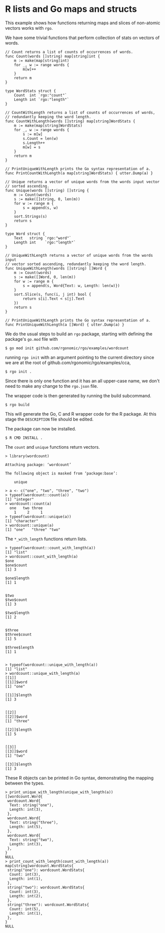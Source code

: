 # R lists and Go maps and structs

This example shows how functions returning maps and slices of non-atomic vectors works with `rgo`.

We have some trivial functions that perform collection of stats on vectors of words.

```
// Count returns a list of counts of occurrences of words.
func Count(words []string) map[string]int {
	m := make(map[string]int)
	for _, w := range words {
		m[w]++
	}
	return m
}

type WordStats struct {
	Count  int `rgo:"count"`
	Length int `rgo:"length"`
}

// CountWithLength returns a list of counts of occurrences of words,
// redundantly keeping the word length.
func CountWithLength(words []string) map[string]WordStats {
	m := make(map[string]WordStats)
	for _, w := range words {
		s := m[w]
		s.Count = len(w)
		s.Length++
		m[w] = s
	}
	return m
}

// PrintUniqueWithLength prints the Go syntax representation of a.
func PrintCountWithLength(a map[string]WordStats) { utter.Dump(a) }

// Unique returns a vector of unique words from the words input vector
// sorted ascending.
func Unique(words []string) []string {
	m := Count(words)
	s := make([]string, 0, len(m))
	for w := range m {
		s = append(s, w)
	}
	sort.Strings(s)
	return s
}

type Word struct {
	Text   string `rgo:"word"`
	Length int    `rgo:"length"`
}

// UniqueWithLength returns a vector of unique words from the words input
// vector sorted ascending, redundantly keeping the word length.
func UniqueWithLength(words []string) []Word {
	m := Count(words)
	s := make([]Word, 0, len(m))
	for w := range m {
		s = append(s, Word{Text: w, Length: len(w)})
	}
	sort.Slice(s, func(i, j int) bool {
		return s[i].Text < s[j].Text
	})
	return s
}

// PrintUniqueWithLength prints the Go syntax representation of a.
func PrintUniqueWithLength(a []Word) { utter.Dump(a) }
```

We do the usual steps to build an `rgo` package, starting with defining the package's `go.mod` file with
```
$ go mod init github.com/rgonomic/rgo/examples/wordcount
```
running `rgo init` with an argument pointing to the current directory since we are at the root of github.com/rgonomic/rgo/examples/cca,
```
$ rgo init .
```
Since there is only one function and it has an all upper-case name, we don't need to make any change to the `rgo.json` file.

The wrapper code is then generated by running the build subcommand.
```
$ rgo build
```
This will generate the Go, C and R wrapper code for the R package. At this stage the `DESCRIPTION` file should be edited.

The package can now be installed.
```
$ R CMD INSTALL .
```

The `count` and `unique` functions return vectors.

```
> library(wordcount)

Attaching package: ‘wordcount’

The following object is masked from ‘package:base’:

    unique

> a <- c("one", "two", "three", "two")
> typeof(wordcount::count(a))
[1] "integer"
> wordcount::count(a)
  one   two three 
    1     2     1 
> typeof(wordcount::unique(a))
[1] "character"
> wordcount::unique(a)
[1] "one"   "three" "two"  
```
The `*_with_length` functions return lists.

```
> typeof(wordcount::count_with_length(a))
[1] "list"
> wordcount::count_with_length(a)
$one
$one$count
[1] 3

$one$length
[1] 1


$two
$two$count
[1] 3

$two$length
[1] 2


$three
$three$count
[1] 5

$three$length
[1] 1


> typeof(wordcount::unique_with_length(a))
[1] "list"
> wordcount::unique_with_length(a)
[[1]]
[[1]]$word
[1] "one"

[[1]]$length
[1] 3


[[2]]
[[2]]$word
[1] "three"

[[2]]$length
[1] 5


[[3]]
[[3]]$word
[1] "two"

[[3]]$length
[1] 3
```

These R objects can be printed in Go syntax, demonstrating the mapping between the types.

```
> print_unique_with_length(unique_with_length(a))
[]wordcount.Word{
 wordcount.Word{
  Text: string("one"),
  Length: int(3),
 },
 wordcount.Word{
  Text: string("three"),
  Length: int(5),
 },
 wordcount.Word{
  Text: string("two"),
  Length: int(3),
 },
}
NULL
> print_count_with_length(count_with_length(a))
map[string]wordcount.WordStats{
 string("one"): wordcount.WordStats{
  Count: int(3),
  Length: int(1),
 },
 string("two"): wordcount.WordStats{
  Count: int(3),
  Length: int(2),
 },
 string("three"): wordcount.WordStats{
  Count: int(5),
  Length: int(1),
 },
}
NULL
```